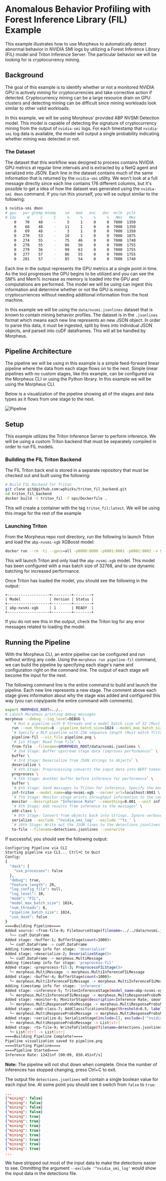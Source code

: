 <!--
# Copyright (c) 2021, NVIDIA CORPORATION. All rights reserved.
#
# Redistribution and use in source and binary forms, with or without
# modification, are permitted provided that the following conditions
# are met:
#  * Redistributions of source code must retain the above copyright
#    notice, this list of conditions and the following disclaimer.
#  * Redistributions in binary form must reproduce the above copyright
#    notice, this list of conditions and the following disclaimer in the
#    documentation and/or other materials provided with the distribution.
#  * Neither the name of NVIDIA CORPORATION nor the names of its
#    contributors may be used to endorse or promote products derived
#    from this software without specific prior written permission.
#
# THIS SOFTWARE IS PROVIDED BY THE COPYRIGHT HOLDERS ``AS IS'' AND ANY
# EXPRESS OR IMPLIED WARRANTIES, INCLUDING, BUT NOT LIMITED TO, THE
# IMPLIED WARRANTIES OF MERCHANTABILITY AND FITNESS FOR A PARTICULAR
# PURPOSE ARE DISCLAIMED.  IN NO EVENT SHALL THE COPYRIGHT OWNER OR
# CONTRIBUTORS BE LIABLE FOR ANY DIRECT, INDIRECT, INCIDENTAL, SPECIAL,
# EXEMPLARY, OR CONSEQUENTIAL DAMAGES (INCLUDING, BUT NOT LIMITED TO,
# PROCUREMENT OF SUBSTITUTE GOODS OR SERVICES; LOSS OF USE, DATA, OR
# PROFITS; OR BUSINESS INTERRUPTION) HOWEVER CAUSED AND ON ANY THEORY
# OF LIABILITY, WHETHER IN CONTRACT, STRICT LIABILITY, OR TORT
# (INCLUDING NEGLIGENCE OR OTHERWISE) ARISING IN ANY WAY OUT OF THE USE
# OF THIS SOFTWARE, EVEN IF ADVISED OF THE POSSIBILITY OF SUCH DAMAGE.
-->

# Anomalous Behavior Profiling with Forest Inference Library (FIL) Example

This example illustrates how to use Morpheus to automatically detect abnormal behavior in NVIDIA SMI logs by utilizing a Forest Inference Library (FIL) model and Triton Inference Server. The particular behavior we will be looking for is cryptocurrency mining.

## Background

The goal of this example is to identify whether or not a monitored NVIDIA GPU is actively mining for cryptocurrencies and take corrective action if detected. Cryptocurrency mining can be a large resource drain on GPU clusters and detecting mining can be difficult since mining workloads look similar to other valid workloads.

In this example, we will be using Morpheus' provided ABP NVSMI Detection model. This model is capable of detecting the signature of cryptocurrency mining from the output of `nvidia-smi` logs. For each timestamp that `nvidia-smi` log data is available, the model will output a single probability indicating whether mining was detected or not.

### The Dataset

The dataset that this workflow was designed to process contains NVIDIA GPU metrics at regular time intervals and is extracted by a NetQ agent and serialized into JSON. Each line in the dataset contains much of the same information that is returned by the `nvidia-smi` utility. We won't look at a full message directly since each line contains 176 different columns, but it's possible to get a idea of how the dataset was generated using the `nvidia-smi dmon` command. If you run this yourself, you will se output similar to the following:

```bash
$ nvidia-smi dmon
# gpu   pwr gtemp mtemp    sm   mem   enc   dec  mclk  pclk
# Idx     W     C     C     %     %     %     %   MHz   MHz
    0    70    48     -     5     1     0     0  7000  1350
    0    68    48     -    11     1     0     0  7000  1350
    0    69    48     -     3     1     0     0  7000  1350
    0   270    53     -    10     1     0     0  7000  1875
    0   274    55     -    75    46     0     0  7000  1740
    0   278    55     -    86    56     0     0  7000  1755
    0   279    56     -    99    63     0     0  7000  1755
    0   277    57     -    86    55     0     0  7000  1755
    0   281    57     -    85    54     0     0  7000  1740
```

Each line in the output represents the GPU metrics at a single point in time. As the tool progresses the GPU begins to be utilized and you can see the SM% and Mem% increase as memory is loaded into the GPU and computations are performed. The model we will be using can ingest this information and determine whether or not the GPU is mining cryptocurriences without needing additional information from the host machine.

In this example we will be using the `data/nvsmi.jsonlines` dataset that is known to contain mining behavior profiles. The dataset is in the `.jsonlines` format which means each new line represents an new JSON object. In order to parse this data, it must be ingested, split by lines into individual JSON objects, and parsed into cuDF dataframes. This will all be handled by Morpheus.

## Pipeline Architecture

The pipeline we will be using in this example is a simple feed-forward linear pipeline where the data from each stage flows on to the next. Simple linear pipelines with no custom stages, like this example, can be configured via the Morpheus CLI or using the Python library. In this example we will be using the Morpheus CLI.

Below is a visualization of the pipeline showing all of the stages and data types as it flows from one stage to the next.

![Pipeline](pipeline.png)


## Setup

This example utilizes the Triton Inference Server to perform inference. We will be using a custom Triton backend that must be separately compiled in order to run FIL models.


### Building the FIL Triton Backend

The FIL Triton back end is stored in a separate repository that must be checked out and built using the following:

```bash
# Build FIL Backend for Triton
git clone git@github.com:wphicks/triton_fil_backend.git
cd triton_fil_backend
docker build -t triton_fil -f ops/Dockerfile .
```

This will create a container with the tag `triton_fil:latest`. We will be using this image for the rest of the example

### Launching Triton

From the Morpheus repo root directory, run the following to launch Triton and load the `abp-nvsmi-xgb` XGBoost model:

```bash
docker run --rm -ti --gpus=all -p8000:8000 -p8001:8001 -p8002:8002 -v $PWD/models:/models triton_fil:latest tritonserver --model-repository=/models/triton-model-repo --exit-on-error=false --model-control-mode=explicit --load-model abp-nvsmi-xgb
```

This will launch Triton and only load the `abp-nvsmi-xgb` model. This model has been configured with a max batch size of 32768, and to use dynamic batching for increased performance.

Once Triton has loaded the model, you should see the following in the output:

```
+-------------------+---------+--------+
| Model             | Version | Status |
+-------------------+---------+--------+
| abp-nvsmi-xgb     | 1       | READY  |
+-------------------+---------+--------+
```

If you do not see this in the output, check the Triton log for any error messages related to loading the model.

## Running the Pipeline

With the Morpheus CLI, an entire pipeline can be configured and run without writing any code. Using the `morpheus run pipeline-fil` command, we can build the pipeline by specifying each stage's name and configuration right on the command line. The output of each stage will become the input for the next.

The following command line is the entire command to build and launch the pipeline. Each new line represents a new stage. The comment above each stage gives information about why the stage was added and configured this way (you can copy/paste the entire command with comments).

```bash
export MORPHEUS_ROOT=../..
# Launch Morpheus printing debug messages
morpheus --debug --log_level=DEBUG \
   `# Run a pipeline with 8 threads and a model batch size of 32 (Must be equal or less than Triton config)` \
   run --num_threads=8 --pipeline_batch_size=1024 --model_max_batch_size=1024 \
   `# Specify a NLP pipeline with 256 sequence length (Must match Triton config)` \
   pipeline-fil --viz_file pipeline.png \
   `# 1st Stage: Read from file` \
   from-file --filename=$MORPHEUS_ROOT/data/nvsmi.jsonlines \
   `# 2nd Stage: Buffer upstream stage data (improves performance)` \
   buffer \
   `# 3rd Stage: Deserialize from JSON strings to objects` \
   deserialize \
   `# 4th Stage: Preprocessing converts the input data into BERT tokens` \
   preprocess \
   `# 5th Stage: Another buffer before inference for performance` \
   buffer \
   `# 6th Stage: Send messages to Triton for inference. Specify the model loaded in Setup` \
   inf-triton --model_name=abp-nvsmi-xgb --server_url=localhost:8001 \
   `# 7th Stage: Monitor stage prints throughput information to the console` \
   monitor --description "Inference Rate" --smoothing=0.001 --unit inf \
   `# 8th Stage: Add results from inference to the messages` \
   add-class \
   `# 9th Stage: Convert from objects back into strings. Ignore verbose input data` \
   serialize --exclude '^nvidia_smi_log' --exclude '^ts_' \
   `# 10th Stage: Write out the JSON lines to the detections.jsonlines file` \
   to-file --filename=detections.jsonlines --overwrite
```

If successful, you should see the following output:

```bash
Configuring Pipeline via CLI
Starting pipeline via CLI... Ctrl+C to Quit
Config:
{
  "dask": {
    "use_processes": false
  },
  "debug": true,
  "feature_length": 29,
  "log_config_file": null,
  "log_level": 10,
  "mode": "FIL",
  "model_max_batch_size": 1024,
  "num_threads": 8,
  "pipeline_batch_size": 1024,
  "use_dask": false
}
====Building Pipeline====
Added source: <from-file-0; FileSourceStage(filename=../../data/nvsmi.jsonlines, iterative=None)>
  └─> cudf.DataFrame
Added stage: <buffer-1; BufferStage(count=1000)>
  └─ cudf.DataFrame -> cudf.DataFrame
Adding timestamp info for stage: 'deserialize'
Added stage: <deserialize-2; DeserializeStage()>
  └─ cudf.DataFrame -> morpheus.MultiMessage
Adding timestamp info for stage: 'preprocess-fil'
Added stage: <preprocess-fil-3; PreprocessFILStage()>
  └─ morpheus.MultiMessage -> morpheus.MultiInferenceFILMessage
Added stage: <buffer-4; BufferStage(count=1000)>
  └─ morpheus.MultiInferenceFILMessage -> morpheus.MultiInferenceFILMessage
Adding timestamp info for stage: 'inference'
Added stage: <inference-5; TritonInferenceStage(model_name=abp-nvsmi-xgb, server_url=localhost:8001, force_convert_inputs=False)>
  └─ morpheus.MultiInferenceFILMessage -> morpheus.MultiResponseProbsMessage
Added stage: <monitor-6; MonitorStage(description=Inference Rate, smoothing=0.001, unit=inf, determine_count_fn=None)>
  └─ morpheus.MultiResponseProbsMessage -> morpheus.MultiResponseProbsMessage
Added stage: <add-class-7; AddClassificationsStage(threshold=0.5, labels_file=None, labels=['mining'], prefix=)>
  └─ morpheus.MultiResponseProbsMessage -> morpheus.MultiResponseProbsMessage
Added stage: <serialize-8; SerializeStage(include=[], exclude=['^nvidia_smi_log', '^ts_'], as_cudf_df=False)>
  └─ morpheus.MultiResponseProbsMessage -> List[str]
Added stage: <to-file-9; WriteToFileStage(filename=detections.jsonlines, overwrite=True)>
  └─ List[str] -> List[str]
====Building Pipeline Complete!====
Pipeline visualization saved to pipeline.png
====Starting Pipeline====
====Pipeline Started====
Inference Rate: 1242inf [00:09, 850.45inf/s]
```

**Note:** The pipeline will not shut down when complete. Once the number of inferences has stopped changing, press Ctrl+C to exit.

The output file `detections.jsonlines` will contain a single boolean value for each input line. At some point you should see it switch from `false` to `true`:

```json
...
{"mining": false}
{"mining": false}
{"mining": false}
{"mining": false}
{"mining": true}
{"mining": true}
{"mining": true}
{"mining": true}
{"mining": true}
{"mining": true}
{"mining": true}
{"mining": true}
...
```

 We have stripped out most of the input data to make the detections easier to see. Ommitting the argument `--exclude '^nvidia_smi_log'` would show the input data in the detections file.
